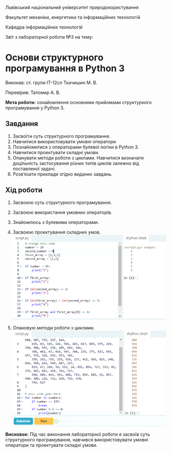 Львівський національний університет природокористування

Факультет механіки, енергетики та інформаційних технологій

Кафедра інформаційних технологій


Звіт з лабораторної роботи №3
на тему: 

# Основи структурного програмування в Python 3

Виконав: ст. групи ІТ-12сп Ткачишин М. В.

Перевірив: Татомир А. В.

**Мета роботи:** ознайомлення основними прийомами структурного програмування у Python 3.


## Завдання
1. Засвоїти суть структурного програмування.
2. Навчитися використовувати умовні оператори
3. Познайомитися з операторами булевої логіки в Python 3.
4. Навчитися проектувати складні умови.
5. Опанувати методи роботи з циклами. Навчитися визначати доцільність
застосування різних типів циклів залежно від поставленої задачі.
6. Розв’язати приклади згідно виданих завдань.

## Хід роботи
1. Засвоюю суть структурного програмування.
2. Засвоюю використання умовних операторів.

3. Знайомлюсь з булевими операторами.
4. Засвоюю проектування складних умов.
![image](images/p3_1.png)

5. Опановую методи роботи з циклами.
![image](images/p3_2.png)

**Висновок:** Під час виконання лабораторної роботи я засвоїв суть структурного програмування, навчився використовувати умовні оператори та проектувати складні умови.